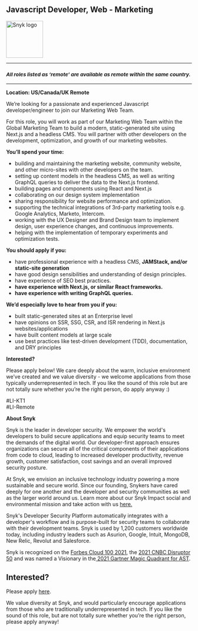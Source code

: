 Javascript Developer, Web - Marketing
---

<img src="https://res.cloudinary.com/snyk/image/upload/v1537345894/press-kit/brand/logo-black.png" width="100" alt="Snyk logo" />

<hr>
<h3><em><strong><sub>All roles listed as ‘remote’ are available as remote within the same country.</sub></strong></em></h3>
<hr>
<p><strong>Location: US/Canada/UK Remote&nbsp;</strong></p>
<p><span style="font-weight: 400;">We’re looking for a passionate and experienced Javascript developer/engineer to join our Marketing Web Team.</span></p>
<p><span style="font-weight: 400;">For this role, you will work as part of our Marketing Web Team within the Global Marketing Team to build a modern, static-generated site using Next.js and a headless CMS. You will partner with other developers on the development, optimization, and growth of our marketing websites.</span></p>
<p><strong>You’ll spend your time:</strong></p>
<ul>
<li style="font-weight: 400;"><span style="font-weight: 400;">building and maintaining the marketing website, community website, and other micro-sites with other developers on the team.</span></li>
<li style="font-weight: 400;"><span style="font-weight: 400;">setting up content models in the headless CMS, as well as writing GraphQL queries to deliver the data to the Next.js frontend.</span></li>
<li style="font-weight: 400;"><span style="font-weight: 400;">building pages and components using React and Next.js&nbsp;</span></li>
<li style="font-weight: 400;"><span style="font-weight: 400;">collaborating on our design system implementation</span></li>
<li style="font-weight: 400;"><span style="font-weight: 400;">sharing responsibility for website performance and optimization.</span></li>
<li style="font-weight: 400;"><span style="font-weight: 400;">supporting the technical integrations of 3rd-party marketing tools e.g. Google Analytics, Marketo, Intercom.</span></li>
<li style="font-weight: 400;"><span style="font-weight: 400;">working with the UX Designer and Brand Design team to implement design, user experience changes, and continuous improvements.</span></li>
<li style="font-weight: 400;"><span style="font-weight: 400;">helping with the implementation of temporary experiments and optimization tests.</span></li>
</ul>
<p><strong>You should apply if you:</strong></p>
<ul>
<li><span style="font-weight: 400;">have professional experience with a headless CMS, </span><strong>JAMStack, and/or static-site generation</strong></li>
<li><span style="font-weight: 400;">have good design sensibilities and understanding of design principles.</span></li>
<li><span style="font-weight: 400;">have experience of SEO best practices.</span></li>
<li><strong>have experience with Next.js, or similar React frameworks.</strong></li>
<li><strong>have experience with writing GraphQL queries.</strong></li>
</ul>
<p><strong>We’d especially love to hear from you if you:</strong></p>
<ul>
<li><span style="font-weight: 400;">built static-generated sites at an Enterprise level</span></li>
<li><span style="font-weight: 400;">have opinions on SSR, SSG, CSR, and ISR rendering in Next.js websites/applications</span></li>
<li><span style="font-weight: 400;">have built content models at large scale</span></li>
<li><span style="font-weight: 400;">use best practices like test-driven development (TDD), documentation, and DRY principles</span></li>
</ul>
<p><strong>Interested?</strong></p>
<p><span style="font-weight: 400;">Please apply below! We care deeply about the warm, inclusive environment we’ve created and we value diversity - we welcome applications from those typically underrepresented in tech. If you like the sound of this role but are not totally sure whether you’re the right person, do apply anyway :)</span></p>
<p>#LI-KT1<br>#LI-Remote</p><div class="content-conclusion"><p><strong>About Snyk</strong></p>
<p><span style="font-weight: 400;">Snyk is the leader in developer security. We empower the world's developers to build secure applications and equip security teams to meet the demands of the digital world. Our developer-first approach ensures organizations can secure all of the critical components of their applications from code to cloud, leading to increased developer productivity, revenue growth, customer satisfaction, cost savings and an overall improved security posture.&nbsp;</span></p>
<p><span style="font-weight: 400;">At Snyk, we envision an inclusive technology industry powering a more sustainable and secure world.</span> <span style="font-weight: 400;">Since our founding, Snykers have cared deeply for one another and the developer and security communities as well as the larger world around us. Learn more about our Snyk Impact social and environmental mission and take action with us </span><a href="https://snyk.io/about/snyk-impact/"><span style="font-weight: 400;">here.</span></a></p>
<p><span style="font-weight: 400;">Snyk's Developer Security Platform automatically integrates with a developer's workflow and is purpose-built for security teams to collaborate with their development teams. Snyk is used by 1,200 customers worldwide today, including industry leaders such as Asurion, Google, Intuit, MongoDB, New Relic, Revolut and Salesforce.</span></p>
<p><span style="font-weight: 400;">Snyk is recognized on the </span><a href="https://www.forbes.com/cloud100/#6f24b5ba5f94"><span style="font-weight: 400;">Forbes Cloud 100 2021</span></a><span style="font-weight: 400;">, the </span><a href="https://www.cnbc.com/2021/05/25/these-are-the-2021-cnbc-disruptor-50-companies.html"><span style="font-weight: 400;">2021 CNBC Disruptor 50</span></a><span style="font-weight: 400;"> and was named a Visionary in the</span><a href="https://snyk.io/blog/snyk-visionary-2021-gartner-magic-quadrant-for-ast/"><span style="font-weight: 400;"> 2021 Gartner Magic Quadrant for AST</span></a><span style="font-weight: 400;">.</span></p></div>

Interested?
---

Please apply [here](https://boards.greenhouse.io/snyk/jobs/6088812002#app).

We value diversity at Snyk, and would particularly encourage applications from those who are traditionally underrepresented in tech.
If you like the sound of this role, but are not totally sure whether you’re the right person, please apply anyway!
